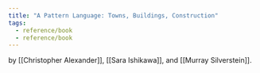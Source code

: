 ```yaml
---
title: "A Pattern Language: Towns, Buildings, Construction"
tags:
  - reference/book
  - reference/book
---
```

by [[Christopher Alexander]], [[Sara Ishikawa]], and [[Murray Silverstein]].